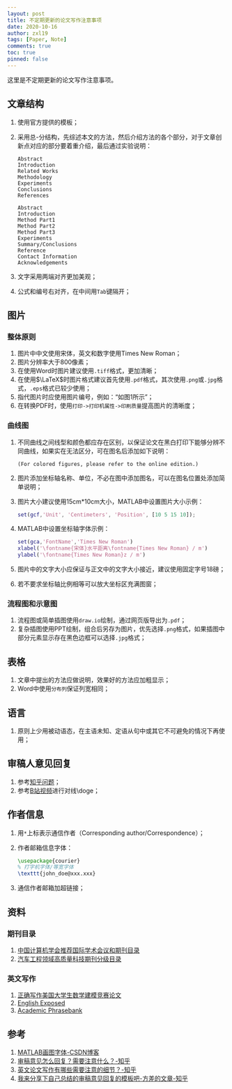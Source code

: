 ```yaml
---
layout: post
title: 不定期更新的论文写作注意事项
date: 2020-10-16
author: zxl19
tags: [Paper, Note]
comments: true
toc: true
pinned: false
---
```


这里是不定期更新的论文写作注意事项。

<!-- more -->

## 文章结构

1. 使用官方提供的模板；
2. 采用总-分结构，先综述本文的方法，然后介绍方法的各个部分，对于文章创新点对应的部分要着重介绍，最后通过实验说明：

    ```text
    Abstract
    Introduction
    Related Works
    Methodology
    Experiments
    Conclusions
    References
    ```

    ```text
    Abstract
    Introduction
    Method Part1
    Method Part2
    Method Part3
    Experiments
    Summary/Conclusions
    Reference
    Contact Information
    Acknowledgements
    ```

3. 文字采用两端对齐更加美观；
4. 公式和编号右对齐，在中间用`Tab`键隔开；

## 图片

### 整体原则

1. 图片中中文使用宋体，英文和数字使用Times New Roman；
2. 图片分辨率大于800像素；
3. 在使用Word时图片建议使用`.tiff`格式，更加清晰；
4. 在使用$\LaTeX$时图片格式建议首先使用`.pdf`格式，其次使用`.png`或`.jpg`格式，`.eps`格式已较少使用；
5. 指代图片时应使用图片编号，例如：“如图1所示”；
6. 在转换PDF时，使用`打印->打印机属性->印刷质量`提高图片的清晰度；

### 曲线图

1. 不同曲线之间线型和颜色都应存在区别，以保证论文在黑白打印下能够分辨不同曲线，如果实在无法区分，可在图名后添加如下说明：

    ```text
    (For colored figures, please refer to the online edition.)
    ```

2. 图片添加坐标轴名称、单位，不必在图中添加图名，可以在图名位置处添加简单说明；
3. 图片大小建议使用15cm*10cm大小，MATLAB中设置图片大小示例：

    ```matlab
    set(gcf,'Unit', 'Centimeters', 'Position', [10 5 15 10]);
    ```

4. MATLAB中设置坐标轴字体示例：

    ```matlab
    set(gca,'FontName','Times New Roman')
    xlabel('\fontname{宋体}水平距离\fontname{Times New Roman} / m')
    ylabel('\fontname{Times New Roman}z / m')
    ```

5. 图片中的文字大小应保证与正文中的文字大小接近，建议使用固定字号18磅；
6. 若不要求坐标轴比例相等可以放大坐标区充满图窗；

### 流程图和示意图

1. 流程图或简单插图使用`draw.io`绘制，通过网页版导出为`.pdf`；
2. 复杂插图使用PPT绘制，组合后另存为图片，优先选择`.png`格式，如果插图中部分元素显示存在黑色边框可以选择`.jpg`格式；

## 表格

1. 文章中提出的方法应做说明，效果好的方法应加粗显示；
2. Word中使用`分布列`保证列宽相同；

## 语言

1. 原则上少用被动语态，在主语未知、定语从句中或其它不可避免的情况下再使用；

## 审稿人意见回复

1. 参考[知乎问题](https://www.zhihu.com/question/370758333)；
2. 参考[B站视频](https://www.bilibili.com/video/BV1ix411o7qq)进行对线\doge；

## 作者信息

1. 用`*`上标表示通信作者（Corresponding author/Correspondence）；
2. 作者邮箱信息字体：

    ```latex
    \usepackage{courier}
    % 打字机字体/等宽字体
    \texttt{john_doe@xxx.xxx}
    ```

3. 通信作者邮箱加超链接；

## 资料

### 期刊目录

1. [中国计算机学会推荐国际学术会议和期刊目录](https://www.ccf.org.cn/c/2019-04-25/663625.shtml)
2. [汽车工程领域高质量科技期刊分级目录](http://m.sae-china.org/a4040.html)

### 英文写作

1. [正确写作美国大学生数学建模竞赛论文](https://github.com/RobbyDeng/MCM2019)
2. [English Exposed](https://hkupress.hku.hk/pro/con/1612.pdf)
3. [Academic Phrasebank](https://www.phrasebank.manchester.ac.uk/)

## 参考

1. [MATLAB画图字体-CSDN博客](https://blog.csdn.net/weixin_44891861/article/details/117032147)
2. [审稿意见怎么回复？需要注意什么？-知乎](https://www.zhihu.com/question/370758333)
3. [英文论文写作有哪些需要注意的细节？-知乎](https://www.zhihu.com/question/46825717)
4. [我来分享下自己总结的审稿意见回复的模板吧-方差的文章-知乎](https://zhuanlan.zhihu.com/p/346911007)
